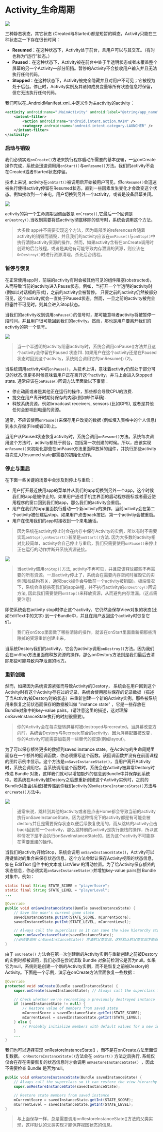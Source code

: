 # Activity\_生命周期

![](/assets/Activity1.png)

三种静态状态，其它状态 \(Created与Started\)都是短暂的瞬态，Activity只能在三种状态之一下存在很长时间：

* **Resumed**：在这种状态下，Activity处于前台，且用户可以与其交互。（有时也称为“运行”状态。）
* **Paused**：在这种状态下，Activity被在前台中处于半透明状态或者未覆盖整个屏幕的另一个Activity—部分阻挡。暂停的Activity不会接收用户输入并且无法执行任何代码。
* **Stopped**：在这种状态下，Activity被完全隐藏并且对用户不可见；它被视为处于后台。停止时，Activity实例及其诸如成员变量等所有状态信息将保留，但它无法执行任何代码。

我们可以在_AndroidManifest.xml_中定义作为主activity的activity：

```xml
<activity android:name=".MainActivity" android:label="@string/app_name">
    <intent-filter>
        <action android:name="android.intent.action.MAIN" />
        <category android:name="android.intent.category.LAUNCHER" />
    </intent-filter>
</activity>
```

### 启动与销毁

我们必须实现`onCreate()`方法来执行程序启动所需要的基本逻辑，一旦onCreate 操作完成，系统会迅速调用用`onStart()`与`onResume()`方法。我们的activity不会在Created或者Started状态停留。

技术上来说, activity在`onStart()`被调用后开始被用户可见，但`onResume()`会迅速被执行使得activity停留在Resumed状态，直到一些因素发生变化才会改变这个状态。例如接收到一个来电，用户切换到另外一个activity，或者是设备屏幕关闭。

![](/assets/Activity2.png)

activity的第一个生命周期回调函数是 `onCreate()`,它最后一个回调是`onDestroy()`.当收到需要将该activity彻底移除的信号时，系统会调用这个方法。

> 大多数 app并不需要实现这个方法，因为局部类的references会随着activity的销毁而销毁，并且我们的activity应该在`onPause()`与`onStop()`中执行清除activity资源的操作。然而，如果activity含有在onCreate调用时创建的后台线程，或者是其他有可能导致内存泄漏的资源，则应该在`OnDestroy()`时进行资源清理，杀死后台线程。

### 暂停与恢复

在正常使用app时，前端的activity有时会被其他可见的组件阻塞\(obstructed\)，从而导致当前的activity进入Pause状态。例如，当打开一个半透明的activity时\(例如以对话框的形式\)，之前的activity会被暂停。 只要之前的activity仍然被部分可见，这个activity就会一直处于Paused状态。然而，一旦之前的activity被完全阻塞并不可见时，则其会进入Stop状态。

当我们的activity收到调用`onPause()`的信号时，那可能意味者activity将被暂停一段时间，并且用户很可能回到我们的activity。然而，那也是用户要离开我们的activtiy的第一个信号。

![](/assets/Activity3.png)

> 当一个半透明的activity阻塞activity时，系统会调用onPause\(\)方法并且这个activity会停留在Paused 状态\(1\). 如果用户在这个activity还是在Paused 状态时回到这个activity，系统则会调用它的onResume\(\) \(2\)。

当系统调用activity中的`onPause()`，从技术上讲，意味着activity仍然处于部分可见的状态.但更多时候意味着用户正在离开这个activity，并马上会进入Stopped state. 通常应该在`onPause()`回调方法里面做以下事情：

* 停止动画或者是其他正在运行的操作，那些都会导致CPU的浪费.
* 提交在用户离开时期待保存的内容\(例如邮件草稿\).
* 释放系统资源，例如broadcast receivers, sensors \(比如GPS\), 或者是其他任何会影响到电量的资源。

通常，不应该使用`onPause()`来保存用户改变的数据 \(例如填入表格中的个人信息\) 到永久存储\(File或者DB\)上。

当用户从Paused状态恢复activity时，系统会调用`onResume()`方法。系统每次调用这个方法时，activity都处于前台，包括第一次创建的时候。所以，应该实现`onResume()`来初始化那些在onPause方法里面释放掉的组件，并执行那些activity每次进入Resumed state都需要的初始化动作。

### 停止与重启

在下面一些关键的场景中会涉及到停止与重启：

* 用户打开最近使用app的菜单并从我们的app切换到另外一个app，这个时候我们的app是被停止的。如果用户通过手机主界面的启动程序图标或者最近使用程序的窗口回到我们的app，那么我们的activity会重启。
* 用户在我们的app里面执行启动一个新activity的操作，当前activity会在第二个activity被创建后stop。如果用户点击back按钮，第一个activtiy会被重启。
* 用户在使用我们的app时接收到一个来电通话。

> 因为系统在activity停止时会在内存中保存Activity的实例，所以有时不需要实现`onStop()`,`onRestart()`甚至是`onStart()`方法. 因为大多数的activity相对比较简单，activity会自己停止与重启，我们只需要使用`onPause()`来停止正在运行的动作并断开系统资源链接。

![](/assets/Activity4.png)

> 当activity调用`onStop()`方法, activity不再可见，并且应该释放那些不再需要的所有资源。一旦activity停止了，系统会在需要内存空间时摧毁它的实例\(和栈结构有关，通常back操作会导致前一个activity被销毁\)。极端情况下，系统会直接杀死我们的app进程，并不执行activity的`onDestroy()`回调方法, 因此我们需要使用`onStop()`来释放资源，从而避免内存泄漏。\(这点需要注意\)

即使系统会在activity stop时停止这个activity，它仍然会保存View对象的状态\(比如EditText中的文字\) 到一个Bundle中，并且在用户返回这个activity时恢复它们。

> 我们在onStop里面做了哪些清除的操作，就该在onStart里面重新把那些清除掉的资源重新创建出来。

当系统Destory我们的activity，它会为activity调用`onDestroy()`方法。因为我们会在onStop方法里面做释放资源的操作，那么onDestory方法则是我们最后去清除那些可能导致内存泄漏的地方。

### 重新创建

然而，如果因为系统资源紧张而导致Activity的Destory， 系统会在用户回到这个Activity时有这个Activity存在过的记录，系统会使用那些保存的记录数据（描述了当Activity被Destory时的状态）来重新创建一个新的Activity实例。那些被系统用来恢复之前状态而保存的数据被叫做 "instance state" ，它是一些存放在Bundle对象中的key-value pairs。\(请注意这里的描述，这对理解onSaveInstanceState执行的时刻很重要\)。

> 你的Activity会在每次旋转屏幕时被destroyed与recreated。当屏幕改变方向时，系统会Destory与Recreate前台的activity，因为屏幕配置被改变，你的Activity可能需要加载另一些替代的资源\(例如layout\)。

为了可以保存额外更多的数据到saved instance state。在Activity的生命周期里面存在一个额外的回调函数，你必须重写这个函数。该回调函数并没有在前面课程的图片示例中显示。这个方法是`onSaveInstanceState()`，当用户离开Activity时，系统会调用它。当系统调用这个函数时，系统会在Activity被异常Destory时传递 Bundle 对象，这样我们就可以增加额外的信息到Bundle中并保存到系统中。若系统在Activity被Destory之后想重新创建这个Activity实例时，之前的Bundle对象会\(系统\)被传递到你我们activity的`onRestoreInstanceState()`方法与 `onCreate()`方法中。

![](/assets/activity5.png)

> 通常来说，跳转到其他的activity或者是点击Home都会导致当前的activity执行onSaveInstanceState，因为这种情况下的activity都是有可能会被destory并且是需要保存状态以便后续恢复使用的，而从跳转的activity点击back回到前一个activity，那么跳转前的activity是执行退栈的操作，所以这种情况下是不会执行onSaveInstanceState的，因为这个activity不可能存在需要重建的操作。

当我们的activity开始Stop，系统会调用 `onSaveInstanceState()`，Activity可以用键值对的集合来保存状态信息。这个方法会默认保存Activity视图的状态信息，如在 EditText 组件中的文本或 ListView 的滑动位置。为了给Activity保存额外的状态信息，你必须实现`onSaveInstanceState()`并增加key-value pairs到 Bundle 对象中，例如：

```java
static final String STATE_SCORE = "playerScore";
static final String STATE_LEVEL = "playerLevel";
...

@Override
public void onSaveInstanceState(Bundle savedInstanceState) {
    // Save the user's current game state
    savedInstanceState.putInt(STATE_SCORE, mCurrentScore);
    savedInstanceState.putInt(STATE_LEVEL, mCurrentLevel);

    // Always call the superclass so it can save the view hierarchy state
    super.onSaveInstanceState(savedInstanceState);
    //必须要调用 onSaveInstanceState() 方法的父类实现，这样默认的父类实现才能保存视图状态的信息。
}
```

由于 `onCreate()` 方法会在第一次创建新的Activity实例与重新创建之前被Destory的实例时都被调用，我们必须在尝试读取 Bundle 对象前检测它是否为null。如果它为null，系统则是创建一个新的Activity实例，而不是恢复之前被Destory的Activity。下面是一个示例，演示在onCreate方法里面恢复一些数据：

```java
@Override
protected void onCreate(Bundle savedInstanceState) {
    super.onCreate(savedInstanceState); // Always call the superclass first

    // Check whether we're recreating a previously destroyed instance
    if (savedInstanceState != null) {
        // Restore value of members from saved state
        mCurrentScore = savedInstanceState.getInt(STATE_SCORE);
        mCurrentLevel = savedInstanceState.getInt(STATE_LEVEL);
    } else {
        // Probably initialize members with default values for a new instance
    }
    ...
}
```

我们也可以选择实现 onRestoreInstanceState\(\) ，而不是在onCreate方法里面恢复数据。 `onRestoreInstanceState()`方法会在 `onStart()` 方法之后执行. 系统仅仅会在存在需要恢复的状态信息时才会调用 `onRestoreInstanceState() `，因此不需要检查 Bundle 是否为null。

```java
public void onRestoreInstanceState(Bundle savedInstanceState) {
    // Always call the superclass so it can restore the view hierarchy
    super.onRestoreInstanceState(savedInstanceState);

    // Restore state members from saved instance
    mCurrentScore = savedInstanceState.getInt(STATE_SCORE);
    mCurrentLevel = savedInstanceState.getInt(STATE_LEVEL);
}
```

> 与上面保存一样，总是需要调用onRestoreInstanceState\(\)方法的父类实现，这样默认的父类实现才能保存视图状态的信息。



